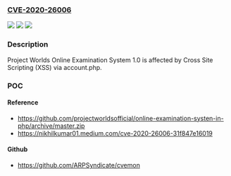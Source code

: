 ### [CVE-2020-26006](https://cve.mitre.org/cgi-bin/cvename.cgi?name=CVE-2020-26006)
![](https://img.shields.io/static/v1?label=Product&message=n%2Fa&color=blue)
![](https://img.shields.io/static/v1?label=Version&message=n%2Fa&color=blue)
![](https://img.shields.io/static/v1?label=Vulnerability&message=n%2Fa&color=brighgreen)

### Description

Project Worlds Online Examination System 1.0 is affected by Cross Site Scripting (XSS) via account.php.

### POC

#### Reference
- https://github.com/projectworldsofficial/online-examination-systen-in-php/archive/master.zip
- https://nikhilkumar01.medium.com/cve-2020-26006-31f847e16019

#### Github
- https://github.com/ARPSyndicate/cvemon

